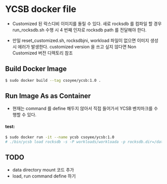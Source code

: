 # YCSB docker file

- Customized 된 락스디비 이미지를 돌릴 수 있다. 새로 rocksdb 를 컴파일 할 경우run\_rocksdb.sh 수행 시 4 번째 인자로 rocksdb path 를 전달해야 한다.

- 만일 reset\_customized.sh, rocksdbjni, workload 파일이 없으면 이미지 생성 시 에러가 발생한다. customized version 을 쓰고 싶지 않다면 Non Customized 버전 디렉토리 참조


## Build Docker Image 

```bash
$ sudo docker build --tag csoyee/ycsb:1.0 .
```

## Run Image As as Container

- 현재는 command 를 define 해두지 않아서 직접 들어가서 YCSB 벤치마크를 수행할 수 있다.

#### test: 
```bash
$ sudo docker run -it --name ycsb csoyee/ycsb:1.0
# ./bin/ycsb load rocksdb -s -P workloads/workloada -p rocksdb.dir=/data/
```

## TODO
- data directory mount 코드 추가
- load, run command define 하기 
